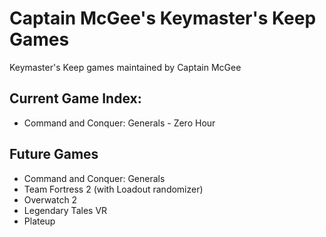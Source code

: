 # Captain McGee's Keymaster's Keep Games

Keymaster's Keep games maintained by Captain McGee

## Current Game Index:
- Command and Conquer: Generals - Zero Hour

## Future Games
- Command and Conquer: Generals
- Team Fortress 2 (with Loadout randomizer)
- Overwatch 2
- Legendary Tales VR
- Plateup
